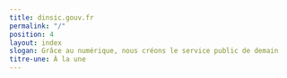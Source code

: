 ```yaml
---
title: dinsic.gouv.fr
permalink: "/"
position: 4
layout: index
slogan: Grâce au numérique, nous créons le service public de demain
titre-une: À la une
---
```


